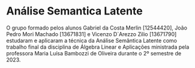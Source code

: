 # Análise Semantica Latente
O grupo formado pelos alunos Gabriel da Costa Merlin [12544420], João Pedro Mori Machado [13671831] e
Vicenzo D`Arezzo Zilio [13671790] estudaram e aplicaram a técnica da Análise Semântica Latente como
trabalho final da disciplina de Álgebra Linear e Aplicações ministrada pela professora Maria Luísa 
Bambozzi de Oliveira durante o 2º semestre de 2023.

